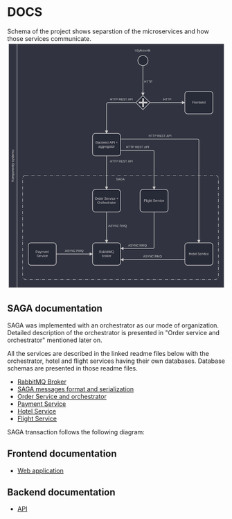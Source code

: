 # DOCS

Schema of the project shows separstion of the microservices  and how those services communicate.
![Project schema](components.png)

## SAGA documentation

SAGA was implemented with an orchestrator as our mode of organization. Detailed description of the orchestrator is presented in "Order service and orchestrator" mentioned later on.

All the services are described in the linked readme files below with the orchestrator, hotel and flight services having their own databases. Database schemas are presented in those readme files.

 - [RabbitMQ Broker](https://github.com/VeryGoodTravel/vgt-broker/blob/main/README.md)
 - [SAGA messages format and serialization](https://github.com/VeryGoodTravel/vgt-saga-serialization/blob/main/README.md)
 - [Order Service and orchestrator](https://github.com/VeryGoodTravel/vgt-saga-orders/blob/main/README.md)
 - [Payment Service](https://github.com/VeryGoodTravel/vgt-saga-payment/blob/main/README.md)
 - [Hotel Service](https://github.com/VeryGoodTravel/vgt-saga-hotel/blob/main/README.md)
 - [Flight Service](https://github.com/VeryGoodTravel/vgt-saga-flight/blob/main/README.md)

SAGA transaction follows the following diagram:


 ## Frontend documentation
 - [Web application](https://github.com/VeryGoodTravel/vgt-web-app/blob/main/docs/docs.md)

## Backend documentation
 - [API](https://github.com/VeryGoodTravel/vgt-api/blob/docs/Docs/README.md)
